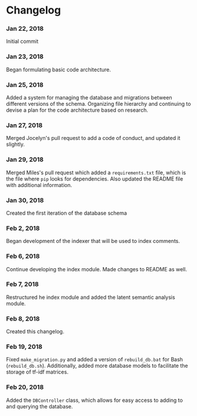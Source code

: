 # Changelog

### Jan 22, 2018

Initial commit

### Jan 23, 2018

Began formulating basic code architecture.

### Jan 25, 2018

Added a system for managing the database and migrations between different versions of the schema.
Organizing file hierarchy and continuing to devise a plan for the code architecture based on research.

### Jan 27, 2018

Merged Jocelyn's pull request to add a code of conduct, and updated it slightly.

### Jan 29, 2018

Merged Miles's pull request which added a `requirements.txt` file, which is the file where `pip` looks for dependencies.
Also updated the README file with additional information.

### Jan 30, 2018

Created the first iteration of the database schema

### Feb 2, 2018

Began development of the indexer that will be used to index comments.

### Feb 6, 2018

Continue developing the index module. Made changes to README as well.

### Feb 7, 2018

Restructured he index module and added the latent semantic analysis module.

### Feb 8, 2018

Created this changelog.

### Feb 19, 2018

Fixed `make_migration.py` and added a version of `rebuild_db.bat` for Bash (`rebuild_db.sh`).
Additionally, added more database models to facilitate the storage of tf-idf matrices.

### Feb 20, 2018

Added the `DBController` class, which allows for easy access to adding to and querying the database.
